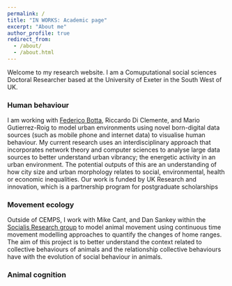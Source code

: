 ```yaml
---
permalink: /
title: "IN WORKS: Academic page"
excerpt: "About me"
author_profile: true
redirect_from: 
  - /about/
  - /about.html
---
```


Welcome to my research website. I am a Comuputational social sciences Doctoral Researcher based at the University of Exeter in the South West of UK.

### Human behaviour

I am working with [Federico Botta](https://computerscience.exeter.ac.uk/staff/fb394?sm=fb394), Riccardo Di Clemente, and Mario Gutierrez-Roig to model urban environments using novel born-digital data sources (such as mobile phone and internet data) to visualise human behaviour. My current research uses an interdisciplinary approach that incorporates network theory and computer sciences to analyse large data sources to better understand urban vibrancy; the energetic activity in an urban environment. The potential outputs of this are an understanding of how city size and urban morphology relates to social, environmental, health or economic inequalities. Our work is funded by UK Research and innovation, which is a partnership program for postgraduate scholarships

### Movement ecology

Outside of CEMPS, I work with Mike Cant, and Dan Sankey within the [Socialis Research group](http://socialisresearch.org/) to model animal movement using continuous time movement modelling approaches to quantify the changes of home ranges. The aim of this project is to better understand the context related to collective behaviours of animals and the relationship collective behaviours have with the evolution of social behaviour in animals.

### Animal cognition


